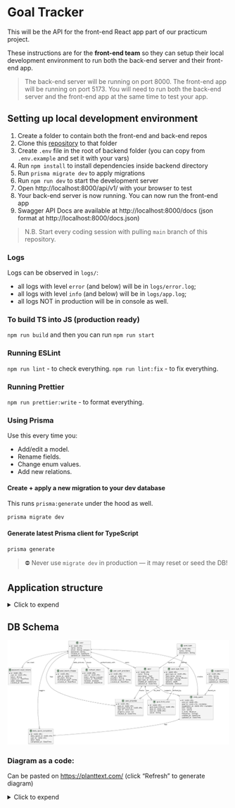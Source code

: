 # Goal Tracker

This will be the API for the front-end React app part of our practicum project.

These instructions are for the **front-end team** so they can setup their local development environment to run
both the back-end server and their front-end app.

> The back-end server will be running on port 8000. The front-end app will be running on port 5173. You will need to run
> both the back-end server and the front-end app at the same time to test your app.

## Setting up local development environment

1. Create a folder to contain both the front-end and back-end repos
2. Clone this [repository](https://github.com/Code-the-Dream-School/ii-practicum-team-2-back.git) to that folder
3. Create `.env` file in the root of backend folder (you can copy from `.env.example` and set it with your vars)
4. Run `npm install` to install dependencies inside backend directory
5. Run `prisma migrate dev` to apply migrations
6. Run `npm run dev` to start the development server
7. Open http://localhost:8000/api/v1/ with your browser to test
8. Your back-end server is now running. You can now run the front-end app
9. Swagger API Docs are available at http://localhost:8000/docs (json format at http://localhost:8000/docs.json)

> N.B. Start every coding session with pulling `main` branch of this repository.

### Logs

Logs can be observed in `logs/`:

- all logs with level `error` (and below) will be in `logs/error.log`;
- all logs with level `info` (and below) will be in `logs/app.log`;
- all logs NOT in production will be in console as well.

### To build TS into JS (production ready)

`npm run build` and then you can run `npm run start`

### Running ESLint

`npm run lint` - to check everything.
`npm run lint:fix` - to fix everything.

### Running Prettier

`npm run prettier:write` - to format everything.

### Using Prisma

Use this every time you:

- Add/edit a model.
- Rename fields.
- Change enum values.
- Add new relations.

#### Create + apply a new migration to your dev database

This runs `prisma:generate` under the hood as well.

```bash
prisma migrate dev
```

#### Generate latest Prisma client for TypeScript

```bash
prisma generate
```

> ⛔️ Never use `migrate dev` in production — it may reset or seed the DB!

## Application structure

<details>
  <summary>Click to expend</summary>

```
src/
├── auth/
│   ├── auth.controller.ts
│   ├── auth.service.ts
│   ├── auth.routes.ts
│   └── auth.types.ts
├── user/
│   ├── user.controller.ts
│   ├── user.service.ts
│   ├── user.routes.ts
│   └── user.types.ts
├── goal/
│   ├── goal.controller.ts
│   ├── goal.service.ts
│   ├── goal.routes.ts
│   ├── goal.types.ts
├── goal-type/
│   ├── goal-type.controller.ts
│   ├── goal-type.service.ts
│   ├── goal-type.routes.ts
│   └── goal-type.types.ts
├── goal-progress/
│   ├── goal-progress.controller.ts
│   ├── goal-progress.service.ts
│   ├── goal-progress.routes.ts
│   └── goal-progress.types.ts
├── daily-quest/
│   ├── daily-quest.controller.ts
│   ├── daily-quest.service.ts
│   ├── daily-quest.routes.ts
│   ├── daily-quest.types.ts
│   └── suggestion/
│       ├── suggestion.controller.ts
│       ├── suggestion.service.ts
│       ├── suggestion.routes.ts
│       └── suggestion.types.ts
├── goal-board-image/
│   ├── image-upload.controller.ts
│   ├── image-upload.service.ts
│   └── goal-board-image.routes.ts
├── config/
│   ├── db.ts
│   ├── index.ts
│   ├── swagger.ts
│   ├── xss.ts
│   ├── index.ts
│   └── rateLimiter.ts
├── generated/
│   └── prisma/
│       └── client.ts
├── middleware/
│   ├── auth.ts
│   ├── error.ts
│   └── sanitize.ts
├── service/
│   ├── prisma.ts
│   └── supabaseClient.ts
├── utils/
│   └── swagger.ts
├── server.ts
└── app.ts
```

</details>

## DB Schema

![img.png](docs/images/db-schema.png)

### Diagram as a code:

Can be pasted on https://planttext.com/ (click “Refresh” to generate diagram)

<details>
  <summary>Click to expend</summary>

```
@startuml

' === USERS ===
entity user {
  *id : UUID <<PK>>
  name : String
  email : String <<unique>>
  password : String
  created_at : DateTime
  updated_at : DateTime
}

entity user_auth_providers {
  *id : UUID <<PK>>
  user_id : UUID <<FK>>
  provider : String
  provider_user_id : String
  created_at : DateTime
}

entity password_reset_tokens {
  *id : UUID <<PK>>
  user_id : UUID <<FK>>
  token : String
  expires_at : DateTime
  used : Boolean
  created_at : DateTime
}

entity refresh_token {
  *id : UUID <<PK>>
  user_id : UUID <<FK>>
  token : String <<unique>>
  expires_at : DateTime
  revoked : Boolean
  created_at : DateTime
}

' === GOALS & PROGRESS ===
entity goal {
  *id : UUID <<PK>>
  name : String
  description : Text
  user_id : UUID <<FK>>
  goal_type_id : UUID <<FK>>
  created_at : DateTime
  updated_at : DateTime
}

entity goal_type {
  *id : UUID <<PK>>
  name : String
  description : String
}

entity goal_type_field {
  *id : UUID <<PK>>
  goal_type_id : UUID <<FK>>
  field_name : String
  field_type : String <<Enum>>
  required : Boolean
  options : JSON
  trackable : Boolean
}

entity goal_field_value {
  *id : UUID <<PK>>
  goal_type_field_id : UUID <<FK>>
  goal_id : UUID <<FK>>
  user_id : UUID <<FK>>
  value : String
}

entity goal_progress {
  *id : UUID <<PK>>
  goal_id : UUID <<FK>>
  goal_type_field_id : UUID <<FK>>
  user_id : UUID <<FK>>
  progress_value : Int
  created_at : DateTime
}

' === DAILY QUESTS ===
entity daily_quest {
  *id : UUID <<PK>>
  user_id : UUID <<FK>>
  goal_id : UUID <<FK>> <<nullable>>
  suggestion_id : UUID <<FK>> <<nullable>>
  title : String
  icon : String
  is_daily : Boolean
  frequency : String[]
  created_at : DateTime
  updated_at : DateTime
}

entity daily_quest_completion {
  *id : UUID <<PK>>
  daily_quest_id : UUID <<FK>>
  user_id : UUID <<FK>>
  date : Date
  completed_at : DateTime
}

' === GOAL BOARD Images (Image Uploads) ===
entity goal_board_images {
  *id : UUID <<PK>>
  user_id : UUID <<FK>>
  file_path : String
  thumbnail_path : String
  created_at : DateTime
}

' === SUGGESTIONS ===
entity suggestion {
  *id : UUID <<PK>>
  title : String
  icon : String
  created_at : DateTime
  updated_at : DateTime
}

' === RELATIONSHIPS ===
user ||--o{ user_auth_providers : authenticates_with
user ||--o{ password_reset_tokens : can_reset
user ||--o{ refresh_token : issues
user ||--o{ goal : owns
goal_type ||--o{ goal : typed_as
goal_type ||--o{ goal_type_field : defines
goal ||--o{ goal_field_value : has
goal_type_field ||--o{ goal_field_value : defined_by
goal ||--o{ goal_progress : tracks
goal_type_field ||--o{ goal_progress : for_field
user ||--o{ goal_progress : logs

user ||--o{ daily_quest : creates
goal ||--o{ daily_quest : supports
suggestion ||--o{ daily_quest : based_on
daily_quest ||--o{ daily_quest_completion : logs
user ||--o{ daily_quest_completion : toggles

user ||--o{ goal_board_images : adds_pictures

@enduml
```

</details>
